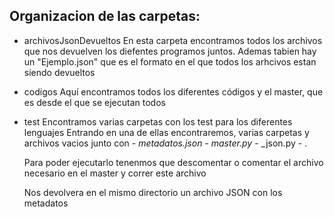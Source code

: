 ## Organizacion de las carpetas: 
  - archivosJsonDevueltos
      En esta carpeta encontramos todos los archivos que nos devuelven los diefentes programos juntos. 
      Ademas tabien hay  un "Ejemplo.json" que es el formato en el que todos los arhcivos estan siendo devueltos 
  
  - codigos
      Aquí encontramos todos los diferentes códigos y el master, que es desde el que se ejecutan todos
  
  - test
      Encontramos varias carpetas con los test para los diferentes lenguajes 
      Entrando en una de ellas encontraremos, varias carpetas y archivos vacios junto con 
        - <lenguaje>_metadatos.json
        - master.py
        - <lenguaje>_<extension>_json.py
        - <archivo donde encontramos los metadatos>.<extension>
       
      Para poder ejecutarlo tenenmos que descomentar o comentar el archivo necesario en el master y correr este archivo
      
      Nos devolvera en el mismo directorio un archivo JSON con los metadatos 

